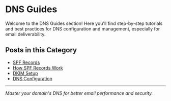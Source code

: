 # DNS Guides

Welcome to the DNS Guides section! Here you'll find step-by-step tutorials and best practices for DNS configuration and management, especially for email deliverability.

## Posts in this Category
- [SPF Records](spf-records.md)
- [How SPF Records Work](how-spf-records-work.md)
- [DKIM Setup](dkim-setup.md)
- [DNS Configuration](dns-configuration.md)

---
*Master your domain's DNS for better email performance and security.*
